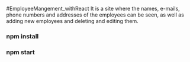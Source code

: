 #EmployeeMangement_withReact
It is a site where the names, e-mails, phone numbers and addresses of the
employees can be seen, as well as adding new employees and deleting and
editing them.

### npm install
### npm start
